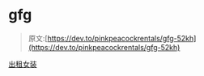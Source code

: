 # gfg

> 原文:[https://dev.to/pinkpeacockrentals/gfg-52kh](https://dev.to/pinkpeacockrentals/gfg-52kh)

[出租女装](http://pinkpeacock.co.in//)